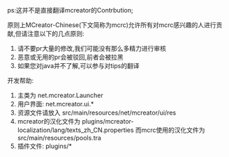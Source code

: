 ps:这并不是直接翻译mcreator的Contrbution;

原则上MCreator-Chinese(下文简称为mcrc)允许所有对mcrc感兴趣的人进行贡献,但请注意以下的几点原则:

1. 请不要pr大量的修改,我们可能没有那么多精力进行审核
2. 恶意或无用的pr会被驳回,前者会被拉黑
3. 如果您对java并不了解,可以参与对tips的翻译

开发帮助:

1. 主类为 net.mcreator.Launcher
2. 用户界面: net.mcreator.ui.*
3. 资源文件请放入 src/main/resources/net/mcreator/ui/res
4. mcreator的汉化文件为 plugins/mcreator-localization/lang/texts_zh_CN.properties 而mcrc使用的汉化文件为 src/main/resources/pools.tra
5. 插件文件: plugins/*
